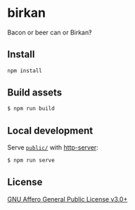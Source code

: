 # birkan
Bacon or beer can or Birkan‽

## Install

```bash
npm install
```

## Build assets

```bash
$ npm run build
```

## Local development

Serve [`public/`](./public/) with [http-server](https://www.npmjs.com/package/http-server):

```bash
$ npm run serve
```

## License
[GNU Affero General Public License v3.0+](http://www.gnu.org/licenses/agpl-3.0.html "GNU GPL 3.0")

